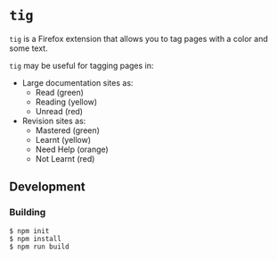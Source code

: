 # `tig`

`tig` is a Firefox extension that allows you to tag pages with a color and some text.

`tig` may be useful for tagging pages in:

- Large documentation sites as:
  - Read (green)
  - Reading (yellow)
  - Unread (red)
- Revision sites as:
  - Mastered (green)
  - Learnt (yellow)
  - Need Help (orange)
  - Not Learnt (red)

## Development

### Building

```
$ npm init
$ npm install
$ npm run build
```